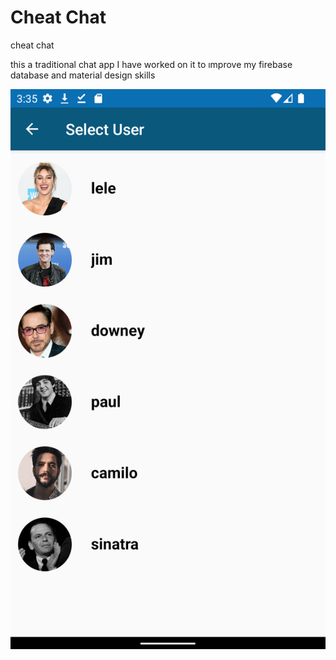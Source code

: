 # Cheat Chat
cheat chat

this a traditional chat app I have worked on it to ımprove my firebase database  and material design skills

![page 1](https://github.com/bilalceng/Messanger/blob/master/new%20messages%20page.png)
